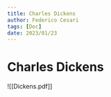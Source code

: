 ```yaml
---
title: Charles Dickens
author: Federico Cesari 
tags: [Doc]
date: 2023/01/23
---
```

# Charles Dickens
![[Dickens.pdf]]
